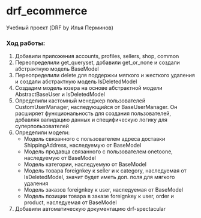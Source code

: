 # drf_ecommerce

Учебный проект (DRF by Илья Перминов)

### Ход работы:
1. Добавили приложения accounts, profiles, sellers, shop, common
2. Переопределили get_queryset, добавили get_or_none и создали абстрактную модель BaseModel
3. Переопределили delete для поддержки мягкого и жесткого удаления и создали абстрактную модель IsDeletedModel
4. Создадим модель юзера на основе абстрактной модели AbstractBaseUser и IsDeletedModel
5. Определили кастомный менеджер пользователей CustomUserManager, наследующийся от BaseUserManager.
Он расширяет функциональность для создания пользователей, добавляя валидацию данных и специфическую логику для суперпользователей
6. Определили модели:
   - Модель связанного с пользователем адреса доставки ShippingAddress, наследуемую от BaseModel
   - Модель продавца связанного с пользователем onetoone, наследуемую от BaseModel
   - Модель категории, наследуемую от BaseModel
   - Модель товара foreignkey к seller и к category, наследуемая от IsDeletedModel, значит будет иметь доп. поля для мягкого удаления
   - Модель заказов foreignkey к user, наследуемая от BaseModel
   - Модель позиции товара в заказе foreignkey к user, order и product, наследуемая от BaseModel
7. Добавили автоматическую документацию drf-spectacular